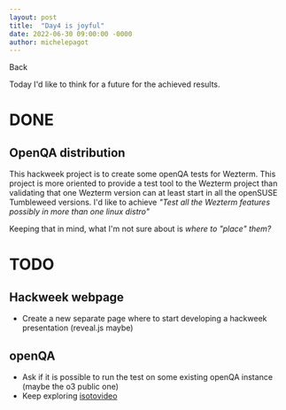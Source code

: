 ```yaml
---
layout: post
title:  "Day4 is joyful"
date: 2022-06-30 09:00:00 -0000
author: michelepagot
---
```


<a onclick="window.history.back()">Back</a>

Today I'd like to think for a future for the achieved results.

# DONE

## OpenQA distribution

This hackweek project is to create some openQA tests for Wezterm. This project is more oriented to provide a test tool to the Wezterm project than validating that one Wezterm version can at least start in all the openSUSE Tumbleweed versions.
I'd like to achieve _"Test all the Wezterm features possibly in more than one linux distro"_

Keeping that in mind, what I'm not sure about is _where to "place" them?_



# TODO

## Hackweek webpage
* Create a new separate page where to start developing a hackweek presentation (reveal.js maybe)

## openQA
* Ask if it is possible to run the test on some existing openQA instance (maybe the o3 public one)
* Keep exploring [isotovideo](https://kalikiana.gitlab.io/post/2022-03-16-running-standandalone-tests-with-isotovideo/)



